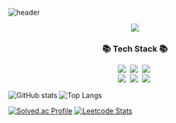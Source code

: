 ![header](https://capsule-render.vercel.app/api?type=wave&color=97DBAE&height=300&section=header&text=Kitoha-Github&fontSize=90)

<p align="center">
<a href="https://hits.seeyoufarm.com"><img src="https://hits.seeyoufarm.com/api/count/incr/badge.svg?url=https%3A%2F%2Fgithub.com%2Fkitoha&count_bg=%2379C83D&title_bg=%23555555&icon=&icon_color=%23E7E7E7&title=hits&edge_flat=false"/></a>
</p>

<h3 align="center">📚 Tech Stack 📚</h3>
<p align="center">
  <img src="https://img.shields.io/badge/Java-007396?style=flat-square&logo=Java&logoColor=white"/></a>&nbsp
  <img src="https://img.shields.io/badge/kotlin-3766AB?style=flat-square&logo=Python&logoColor=white"/></a>&nbsp 
  <img src="https://img.shields.io/badge/Javascript-ffb13b?style=flat-square&logo=javascript&logoColor=white"/></a>&nbsp 
  <br>
  <img src="https://img.shields.io/badge/Mysql-E6B91E?style=flat-square&logo=MySql&logoColor=white"/></a>&nbsp 
  <img src="https://img.shields.io/badge/Redis-092E20?style=flat-square&logo=Django&logoColor=white"/></a>&nbsp 
  <img src="https://img.shields.io/badge/Spring-339933?style=flat-square&logo=Node.js&logoColor=white"/></a>&nbsp 
</p>

![GitHub stats](https://github-readme-stats.vercel.app/api?username=kitoha&show_icons=true&theme=vue) ![Top Langs](https://github-readme-stats.vercel.app/api/top-langs/?username=kitoha&theme=vue&layout=compact&card_width=380)

[![Solved.ac Profile](http://mazassumnida.wtf/api/generate_badge?boj=kth004)](https://solved.ac/kth004) [![Leetcode Stats](https://leetcard.jacoblin.cool/kitoha?theme=unicorn&width=500&height=170)](https://leetcode.com/kitoha)


<!--
**kitoha/kitoha** is a ✨ _special_ ✨ repository because its `README.md` (this file) appears on your GitHub profile.

Here are some ideas to get you started:

- 🔭 I’m currently working on ...
- 🌱 I’m currently learning ...
- 👯 I’m looking to collaborate on ...
- 🤔 I’m looking for help with ...
- 💬 Ask me about ...
- 📫 How to reach me: ...
- 😄 Pronouns: ...
- ⚡ Fun fact: ...
-->
